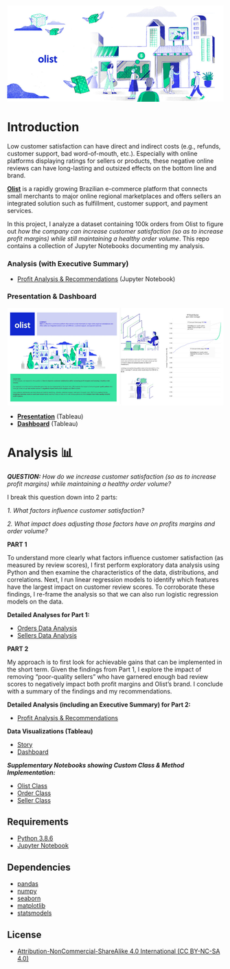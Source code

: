 ![cover_image](./images/olist_dream_money_1000x445.jpg)

# Introduction
Low customer satisfaction can have direct and indirect costs (e.g., refunds, customer support, bad word-of-mouth, etc.). Especially with online platforms displaying ratings for sellers or products, these negative online reviews can have long-lasting and outsized effects on the bottom line and brand. 

**[Olist](https://olist.com/pt-br/)** is a rapidly growing Brazilian e-commerce platform that connects small merchants to major online regional marketplaces and offers sellers an integrated solution such as fulfillment, customer support, and payment services. 

In this project, I analyze a dataset containing 100k orders from Olist to figure out *how the company can increase customer satisfaction (so as to increase profit margins) while still maintaining a healthy order volume*. This repo contains a collection of Jupyter Notebooks documenting my analysis. 

### **Analysis (with Executive Summary)**
- [Profit Analysis & Recommendations](https://nbviewer.org/github/phlln/olist-analysis/blob/main/notebooks/Profit%20Analysis%20%26%20Recommendations.ipynb?flush_cache=True) (Jupyter Notebook)


### **Presentation & Dashboard**
![olist_presentation_preview](./images/olist_presentation_preview_cost_curve.jpg)

- [**Presentation**](https://public.tableau.com/app/profile/phil.lin/viz/OlistPoor-performingSellersSTORY/Poor-performersOutsizedImpact) (Tableau)
- [**Dashboard**](https://public.tableau.com/app/profile/phil.lin/viz/OlistPoor-performingSellersDASHBOARD/InteractiveDash) (Tableau)




# Analysis 📊 

***QUESTION:*** *How do we increase customer satisfaction (so as to increase profit margins) while maintaining a healthy order volume?*

I break this question down into 2 parts:

*1. What factors influence customer satisfaction?*

*2. What impact does adjusting those factors have on profits margins and order volume?*


**PART 1**

To understand more clearly what factors influence customer satisfaction (as measured by review scores), I first perform exploratory data analysis using Python and then examine the characteristics of the data, distributions, and correlations. Next, I run linear regression models to identify which features have the largest impact on customer review scores. To corroborate these findings, I re-frame the analysis so that we can also run logistic regression models on the data.

**Detailed Analyses for Part 1:**
- [Orders Data Analysis](https://github.com/phlln/olist-analysis/blob/main/notebooks/Orders%20Data%20Analysis.ipynb)
- [Sellers Data Analysis](https://github.com/phlln/olist-analysis/blob/main/notebooks/Sellers%20Data%20Analysis.ipynb)

**PART 2**

My approach is to first look for achievable gains that can be implemented in the short term. Given the findings from Part 1, I  explore the impact of removing “poor-quality sellers” who have garnered enough bad review scores to negatively impact both profit margins and Olist’s brand. I conclude with a summary of the findings and my recommendations.

**Detailed Analysis (including an Executive Summary) for Part 2:**

- [Profit Analysis & Recommendations](https://github.com/phlln/olist-analysis/blob/main/notebooks/Profit%20Analysis%20%26%20Recommendations.ipynb)

**Data Visualizations (Tableau)**
- [Story](https://public.tableau.com/app/profile/phil.lin/viz/OlistPoor-performingSellersSTORY/Poor-performersOutsizedImpact)
- [Dashboard](https://public.tableau.com/app/profile/phil.lin/viz/OlistPoor-performingSellersDASHBOARD/InteractiveDash)

***Supplementary Notebooks showing Custom Class & Method Implementation:***
- [Olist Class](https://github.com/phlln/olist-analysis/blob/main/notebooks/Olist%20Class%20-%20Method%20Implementation.ipynb)
- [Order Class](https://github.com/phlln/olist-analysis/blob/main/notebooks/Order%20Class%20-%20Method%20Implementation.ipynb)
- [Seller Class](https://github.com/phlln/olist-analysis/blob/main/notebooks/Seller%20Class%20-%20Method%20Implementation.ipynb)

## Requirements
- [Python 3.8.6](https://www.python.org/downloads/release/python-386/)
- [Jupyter Notebook](http://jupyter.org/)

## Dependencies
- [pandas](https://pandas.pydata.org/)
- [numpy](http://www.numpy.org/)
- [seaborn](https://seaborn.pydata.org/) 
- [matplotlib](https://matplotlib.org/)
- [statsmodels](https://www.statsmodels.org/)

## License
- [Attribution-NonCommercial-ShareAlike 4.0 International (CC BY-NC-SA 4.0)](https://creativecommons.org/licenses/by-nc-sa/4.0/)
